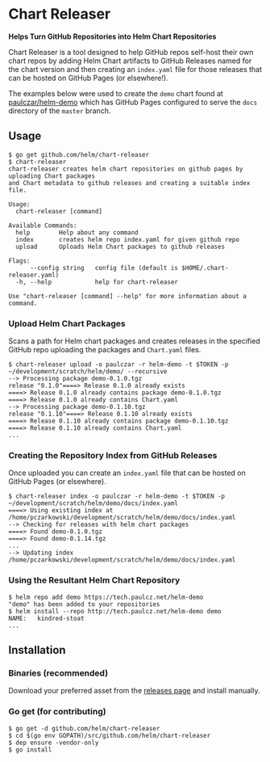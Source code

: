 # Chart Releaser 

**Helps Turn GitHub Repositories into Helm Chart Repositories**

Chart Releaser is a tool designed to help GitHub repos self-host their own chart repos by adding Helm Chart artifacts to GitHub Releases named for the chart version and then creating an `index.yaml` file for those releases that can be hosted on GitHub Pages (or elsewhere!).

The examples below were used to create the `demo` chart found at [paulczar/helm-demo](https://github.com/paulczar/helm-demo) which has GitHub Pages configured to serve the `docs` directory of the `master` branch.

## Usage

```console
$ go get github.com/helm/chart-releaser
$ chart-releaser
chart-releaser creates helm chart repositories on github pages by uploading Chart packages
and Chart metadata to github releases and creating a suitable index file.

Usage:
  chart-releaser [command]

Available Commands:
  help        Help about any command
  index       creates helm repo index.yaml for given github repo
  upload      Uploads Helm Chart packages to github releases

Flags:
      --config string   config file (default is $HOME/.chart-releaser.yaml)
  -h, --help            help for chart-releaser

Use "chart-releaser [command] --help" for more information about a command.
```

### Upload Helm Chart Packages

Scans a path for Helm chart packages and creates releases in the specified GitHub repo uploading the packages and `Chart.yaml` files.

```console
$ chart-releaser upload -o paulczar -r helm-demo -t $TOKEN -p ~/development/scratch/helm/demo/ --recursive
--> Processing package demo-0.1.0.tgz
release "0.1.0"====> Release 0.1.0 already exists
====> Release 0.1.0 already contains package demo-0.1.0.tgz
====> Release 0.1.0 already contains Chart.yaml
--> Processing package demo-0.1.10.tgz
release "0.1.10"====> Release 0.1.10 already exists
====> Release 0.1.10 already contains package demo-0.1.10.tgz
====> Release 0.1.10 already contains Chart.yaml
...
```

### Creating the Repository Index from GitHub Releases

Once uploaded you can create an `index.yaml` file that can be hosted on GitHub Pages (or elsewhere).

```console
$ chart-releaser index -o paulczar -r helm-demo -t $TOKEN -p ~/development/scratch/helm/demo/docs/index.yaml
====> Using existing index at /home/pczarkowski/development/scratch/helm/demo/docs/index.yaml
--> Checking for releases with helm chart packages
====> Found demo-0.1.0.tgz
====> Found demo-0.1.14.tgz
...
--> Updating index /home/pczarkowski/development/scratch/helm/demo/docs/index.yaml
```

### Using the Resultant Helm Chart Repository

```console
$ helm repo add demo https://tech.paulcz.net/helm-demo
"demo" has been added to your repositories
$ helm install --repo http://tech.paulcz.net/helm-demo demo
NAME:   kindred-stoat
...
```

## Installation

### Binaries (recommended)

Download your preferred asset from the [releases page](https://github.com/helm/chart-releaser/releases) and install manually.

### Go get (for contributing)

```console
$ go get -d github.com/helm/chart-releaser
$ cd $(go env GOPATH)/src/github.com/helm/chart-releaser
$ dep ensure -vendor-only
$ go install
```
